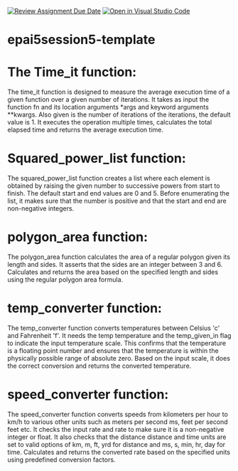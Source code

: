 [![Review Assignment Due Date](https://classroom.github.com/assets/deadline-readme-button-22041afd0340ce965d47ae6ef1cefeee28c7c493a6346c4f15d667ab976d596c.svg)](https://classroom.github.com/a/HfhAxLC5)
[![Open in Visual Studio Code](https://classroom.github.com/assets/open-in-vscode-2e0aaae1b6195c2367325f4f02e2d04e9abb55f0b24a779b69b11b9e10269abc.svg)](https://classroom.github.com/online_ide?assignment_repo_id=15402210&assignment_repo_type=AssignmentRepo)
# epai5session5-template

# The Time_it function:
The time_it function is designed to measure the average execution time of a given function over a given number of iterations. It takes as input the function fn and its location arguments *args and keyword arguments **kwargs. Also given is the number of iterations of the iterations, the default value is 1. It executes the operation multiple times, calculates the total elapsed time and returns the average execution time.

# Squared_power_list function:
The squared_power_list function creates a list where each element is obtained by raising the given number to successive powers from start to finish. The default start and end values ​​are 0 and 5. Before enumerating the list, it makes sure that the number is positive and that the start and end are non-negative integers.

# polygon_area function:
The polygon_area function calculates the area of ​​a regular polygon given its length and sides. It asserts that the sides are an integer between 3 and 6. Calculates and returns the area based on the specified length and sides using the regular polygon area formula.

# temp_converter function:
The temp_converter function converts temperatures between Celsius 'c' and Fahrenheit 'f'. It needs the temp temperature and the temp_given_in flag to indicate the input temperature scale. This confirms that the temperature is a floating point number and ensures that the temperature is within the physically possible range of absolute zero. Based on the input scale, it does the correct conversion and returns the converted temperature.

# speed_converter function:
The speed_converter function converts speeds from kilometers per hour to km/h to various other units such as meters per second ms, feet per second feet etc. It checks the input rate and rate to make sure it is a non-negative integer or float. It also checks that the distance distance and time units are set to valid options of km, m, ft, yrd for distance and ms, s, min, hr, day for time. Calculates and returns the converted rate based on the specified units using predefined conversion factors.
